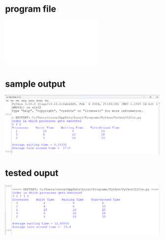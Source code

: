 # program file
![program_file](pr_579.txt)

# sample output
![sample ouput](IO_591.png)

# tested ouput
![tested ouput](TIO_591.png)
